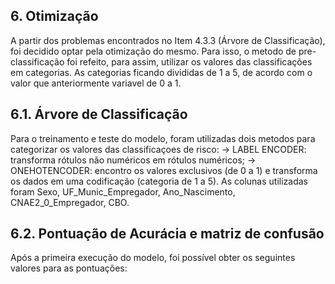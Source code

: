 ## 6. Otimização

A partir dos problemas encontrados no Item 4.3.3 (Árvore de Classificação), foi decidido optar pela otimização do mesmo.
Para isso, o metodo de pre-classificação foi refeito, para assim, utilizar os valores das classificações em categorias.
As categorias ficando divididas de 1 a 5, de acordo com o valor que anteriormente variavel de 0 a 1.

## 6.1. Árvore de Classificação
Para o treinamento e teste do modelo, foram utilizadas dois metodos para categorizar os valores das classificaçoes de risco:
  -> LABEL ENCODER: transforma rótulos não numéricos em rótulos numéricos;
  -> ONEHOTENCODER: encontro os valores exclusivos (de 0 a 1) e transforma os dados em uma codificação (categoria de 1 a 5).
As colunas utilizadas foram Sexo, UF_Munic_Empregador, Ano_Nascimento, CNAE2_0_Empregador, CBO.

## 6.2. Pontuação de Acurácia e matriz de confusão
Após a primeira execução do modelo, foi possível obter os seguintes valores para as pontuações:


